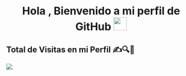 <h1 align="center"><b>Hola , Bienvenido a mi perfil de GitHub </b><img src="https://media.giphy.com/media/hvRJCLFzcasrR4ia7z/giphy.gif" width="35"></h1>

## Total de Visitas en mi Perfil ✍️🔍👀
<img src="https://profile-counter.glitch.me/Ahmad-shaikh577/count.svg">
